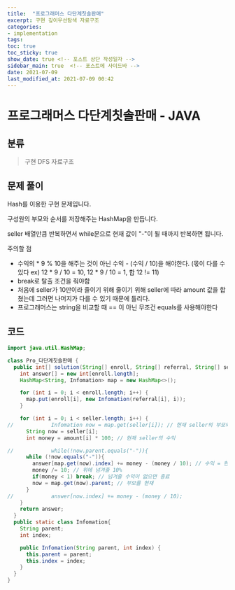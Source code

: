 ```yaml
---
title:  "프로그래머스 다단계칫솔판매"
excerpt: 구현 깊이우선탐색 자료구조
categories:
- implementation
tags:
toc: true
toc_sticky: true
show_date: true <!-- 포스트 상단 작성일자 -->
sidebar_main: true  <!-- 포스트에 사이드바 -->
date: 2021-07-09
last_modified_at: 2021-07-09 00:42
---
```


# 프로그래머스 다단계칫솔판매 - JAVA

## 분류
> 구현 DFS 자료구조

## 문제 풀이
Hash를 이용한 구현 문제입니다.

구성원의 부모와 순서를 저장해주는 HashMap을 만듭니다.

seller 배열만큼 반복하면서 while문으로 현재 값이 "-"이 될 때까지 반복하면 됩니다.

주의할 점

- 수익의 * 9 % 10을 해주는 것이 아닌 수익 - (수익 / 10)을 해야한다.  (몫이 다를 수 있다 ex) 12 * 9 / 10 = 10, 12 * 9 / 10 = 1, 합 12 != 11)
- break로 탈출 조건을 줘야함
- 처음에 seller가 10만이라 줄이기 위해 줄이기 위해 seller에 따라 amount 값을 합쳤는데 그러면 나머지가 다를 수 있기 때문에 틀리다.
- 프로그래머스는 string을 비교할 때 == 이 아닌 무조건 equals를 사용해야한다
## 코드
```java
import java.util.HashMap;

class Pro_다단계칫솔판매 {
  public int[] solution(String[] enroll, String[] referral, String[] seller, int[] amount) {
    int answer[] = new int[enroll.length];
    HashMap<String, Infomation> map = new HashMap<>();

    for (int i = 0; i < enroll.length; i++) {
      map.put(enroll[i], new Infomation(referral[i], i));
    }

    for (int i = 0; i < seller.length; i++) {
//            Infomation now = map.get(seller[i]); // 현재 seller의 부모와 순서 정보
      String now = seller[i];
      int money = amount[i] * 100; // 현재 seller의 수익

//            while(!now.parent.equals("-")){
      while (!now.equals("-")){
        answer[map.get(now).index] += money - (money / 10); // 수익 = 현재 수익 - (수익의 10%)
        money /= 10; // 위에 넘겨줄 10%
        if(money < 1) break; // 넘겨줄 수익이 없으면 종료
        now = map.get(now).parent; // 부모를 현재
      }
//            answer[now.index] += money - (money / 10);
    }
    return answer;
  }
  public static class Infomation{
    String parent;
    int index;

    public Infomation(String parent, int index) {
      this.parent = parent;
      this.index = index;
    }
  }
}

```